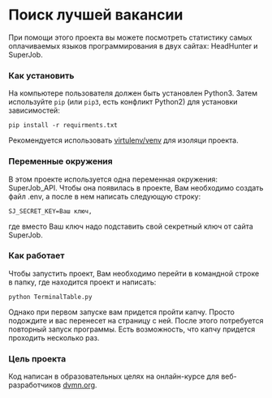 # Поиск лучшей вакансии
При помощи этого проекта вы можете посмотреть статистику самых оплачиваемых языков программирования в двух сайтах: HeadHunter и SuperJob.

### Как установить

На компьютере пользователя должен быть установлен Python3.
Затем используйте `pip` (или `pip3`, есть конфликт Python2) для установки зависимостей:
```
pip install -r requirments.txt
``` 
Рекомендуется использовать [virtulenv/venv](https://docs.pythpn.org/3/library/venv.html) для изоляци проекта.

### Переменные окружения

В этом проекте используется одна переменная окружения: SuperJob_API. Чтобы она появилась в проекте, Вам необходимо создать файл .env, а после в нем написать следующую строку:
```
SJ_SECRET_KEY=Ваш ключ,
```
где вместо Ваш ключ надо подставить свой секретный ключ от сайта SuperJob.

### Как работает

Чтобы запустить проект, Вам необходимо перейти в командной строке в папку, где находится проект и написать:
```
python TerminalTable.py
```
Однако при первом запуске вам придется пройти капчу. Просто подождите и вас перенесет на страницу с ней. После этого потребуется повторный запуск программы. Есть возможность, что капчу придется проходить несколько раз.

### Цель проекта

Код написан в образовательных целях на онлайн-курсе для веб-разработчиков [dvmn.org](https://dvmn.org).